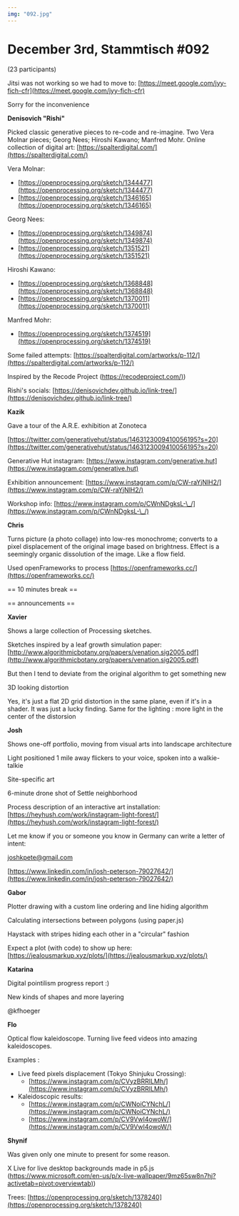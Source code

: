 ```yaml
---
img: "092.jpg"
---
```


# **December 3rd, Stammtisch #092**

(23 participants)

Jitsi was not working so we had to move to: [https://meet.google.com/jyy-fich-cfr](https://meet.google.com/jyy-fich-cfr)

Sorry for the inconvenience



**Denisovich "Rishi"**

Picked classic generative pieces to re-code and re-imagine. Two Vera Molnar pieces; Georg Nees; Hiroshi Kawano; Manfred Mohr. Online collection of digital art: [https://spalterdigital.com/](https://spalterdigital.com/)

Vera Molnar:

* [https://openprocessing.org/sketch/1344477](https://openprocessing.org/sketch/1344477)
* [https://openprocessing.org/sketch/1346165](https://openprocessing.org/sketch/1346165)

Georg Nees:

* [https://openprocessing.org/sketch/1349874](https://openprocessing.org/sketch/1349874)
* [https://openprocessing.org/sketch/1351521](https://openprocessing.org/sketch/1351521)

Hiroshi Kawano:

* [https://openprocessing.org/sketch/1368848](https://openprocessing.org/sketch/1368848)
* [https://openprocessing.org/sketch/1370011](https://openprocessing.org/sketch/1370011)

Manfred Mohr:

* [https://openprocessing.org/sketch/1374519](https://openprocessing.org/sketch/1374519) 

Some failed attempts: [https://spalterdigital.com/artworks/p-112/](https://spalterdigital.com/artworks/p-112/)

Inspired by the Recode Project ([https://recodeproject.com/)](https://recodeproject.com/)) 

Rishi's socials: [https://denisovichdev.github.io/link-tree/](https://denisovichdev.github.io/link-tree/)



**Kazik**

Gave a tour of the A.R.E. exhibition at Zonoteca

[https://twitter.com/generativehut/status/1463123009410056195?s=20](https://twitter.com/generativehut/status/1463123009410056195?s=20)



Generative Hut instagram: [https://www.instagram.com/generative.hut](https://www.instagram.com/generative.hut)

Exhibition announcement: [https://www.instagram.com/p/CW-raYjNlH2/](https://www.instagram.com/p/CW-raYjNlH2/)

Workshop info: [https://www.instagram.com/p/CWnNDgksL-\_/](https://www.instagram.com/p/CWnNDgksL-\_/)



**Chris**

Turns picture (a photo collage) into low-res monochrome; converts to a pixel displacement of the original image based on brightness. Effect is a seemingly organic dissolution of the image. Like a flow field.

Used openFrameworks to process [https://openframeworks.cc/](https://openframeworks.cc/)


== 10 minutes break ==

== announcements ==

**Xavier**

Shows a large collection of Processing sketches. 

Sketches inspired by a leaf growth simulation paper: [http://www.algorithmicbotany.org/papers/venation.sig2005.pdf](http://www.algorithmicbotany.org/papers/venation.sig2005.pdf)

But then I tend to deviate from the original algorithm to get something new



3D looking distortion

Yes, it's just a flat 2D grid distortion in the same plane, even if it's in a shader. It was just a lucky finding. Same for the lighting : more light in the center of the distorsion



**Josh**

Shows one-off portfolio, moving from visual arts into landscape architecture

Light positioned 1 mile away flickers to your voice, spoken into a walkie-talkie

Site-specific art

6-minute drone shot of Settle neighborhood

Process description of an interactive art installation: [https://heyhush.com/work/instagram-light-forest/](https://heyhush.com/work/instagram-light-forest/)



Let me know if you or someone you know in Germany can write a letter of intent:

joshkpete@gmail.com

[https://www.linkedin.com/in/josh-peterson-79027642/](https://www.linkedin.com/in/josh-peterson-79027642/)



**Gabor**

Plotter drawing with a custom line ordering and line hiding algorithm

Calculating intersections between polygons (using paper.js)

Haystack with stripes hiding each other in a "circular" fashion

Expect a plot (with code) to show up here: [https://jealousmarkup.xyz/plots/](https://jealousmarkup.xyz/plots/)



**Katarina**

Digital pointilism progress report :)

New kinds of shapes and more layering 

@kfhoeger



**Flo**

Optical flow kaleidoscope. Turning live feed videos into amazing kaleidoscopes.

Examples :

* Live feed pixels displacement (Tokyo Shinjuku Crossing):
  * [https://www.instagram.com/p/CVyzBRRILMh/](https://www.instagram.com/p/CVyzBRRILMh/)
* Kaleidoscopic results:
  * [https://www.instagram.com/p/CWNoiCYNchL/](https://www.instagram.com/p/CWNoiCYNchL/)
  * [https://www.instagram.com/p/CV9VwI4owoW/](https://www.instagram.com/p/CV9VwI4owoW/)

**Shynif**

Was given only one minute to present for some reason.

X Live for live desktop backgrounds made in p5.js ([https://www.microsoft.com/en-us/p/x-live-wallpaper/9mz65sw8n7hj?activetab=pivot:overviewtab)](https://www.microsoft.com/en-us/p/x-live-wallpaper/9mz65sw8n7hj?activetab=pivot:overviewtab))

Trees: [https://openprocessing.org/sketch/1378240](https://openprocessing.org/sketch/1378240)

